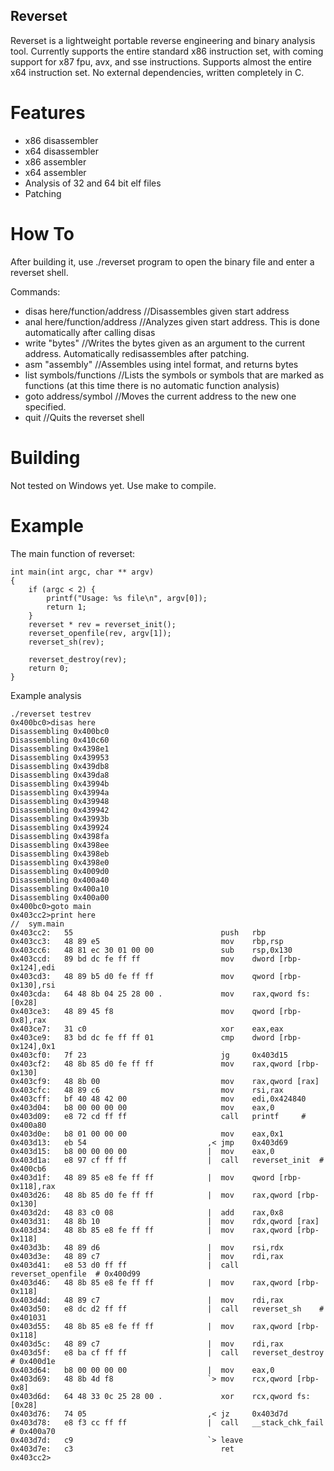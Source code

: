 ## Reverset

Reverset is a lightweight portable reverse engineering and binary analysis tool. Currently supports the entire standard x86 instruction set, with coming support for x87 fpu, avx, and sse instructions. Supports almost the entire x64 instruction set.
No external dependencies, written completely in C.

# Features

* x86 disassembler
* x64 disassembler
* x86 assembler
* x64 assembler
* Analysis of 32 and 64 bit elf files
* Patching

# How To

After building it, use ./reverset program to open the binary file and enter a reverset shell.

Commands:

* disas here/function/address //Disassembles given start address
* anal here/function/address //Analyzes given start address. This is done automatically after calling disas
* write "bytes"		     //Writes the bytes given as an argument to the current address. Automatically redisassembles after patching.
* asm   "assembly"	     //Assembles using intel format, and returns bytes
* list symbols/functions     //Lists the symbols or symbols that are marked as functions (at this time there is no automatic function analysis)
* goto address/symbol	     //Moves the current address to the new one specified. 
* quit			     //Quits the reverset shell

# Building

Not tested on Windows yet. Use make to compile.

# Example
The main function of reverset:
```
int main(int argc, char ** argv)
{
	if (argc < 2) {
		printf("Usage: %s file\n", argv[0]);
		return 1;
	}
	reverset * rev = reverset_init();
	reverset_openfile(rev, argv[1]);
	reverset_sh(rev);

	reverset_destroy(rev);
	return 0;
}
```

Example analysis
```
./reverset testrev
0x400bc0>disas here
Disassembling 0x400bc0
Disassembling 0x410c60
Disassembling 0x4398e1
Disassembling 0x439953
Disassembling 0x439db8
Disassembling 0x439da8
Disassembling 0x43994b
Disassembling 0x43994a
Disassembling 0x439948
Disassembling 0x439942
Disassembling 0x43993b
Disassembling 0x439924
Disassembling 0x4398fa
Disassembling 0x4398ee
Disassembling 0x4398eb
Disassembling 0x4398e0
Disassembling 0x4009d0
Disassembling 0x400a40
Disassembling 0x400a10
Disassembling 0x400a00
0x400bc0>goto main
0x403cc2>print here
//	sym.main
0x403cc2:   55                      	       push   rbp
0x403cc3:   48 89 e5                	       mov    rbp,rsp
0x403cc6:   48 81 ec 30 01 00 00    	       sub    rsp,0x130
0x403ccd:   89 bd dc fe ff ff       	       mov    dword [rbp-0x124],edi
0x403cd3:   48 89 b5 d0 fe ff ff    	       mov    qword [rbp-0x130],rsi
0x403cda:   64 48 8b 04 25 28 00 .   	       mov    rax,qword fs:[0x28]
0x403ce3:   48 89 45 f8             	       mov    qword [rbp-0x8],rax
0x403ce7:   31 c0                   	       xor    eax,eax
0x403ce9:   83 bd dc fe ff ff 01    	       cmp    dword [rbp-0x124],0x1
0x403cf0:   7f 23                   	       jg     0x403d15
0x403cf2:   48 8b 85 d0 fe ff ff    	       mov    rax,qword [rbp-0x130]
0x403cf9:   48 8b 00                	       mov    rax,qword [rax]
0x403cfc:   48 89 c6                	       mov    rsi,rax
0x403cff:   bf 40 48 42 00          	       mov    edi,0x424840
0x403d04:   b8 00 00 00 00          	       mov    eax,0
0x403d09:   e8 72 cd ff ff          	       call   printf	 # 0x400a80
0x403d0e:   b8 01 00 00 00          	       mov    eax,0x1
0x403d13:   eb 54                   	    ,< jmp    0x403d69
0x403d15:   b8 00 00 00 00          	    |  mov    eax,0
0x403d1a:   e8 97 cf ff ff          	    |  call   reverset_init	 # 0x400cb6
0x403d1f:   48 89 85 e8 fe ff ff    	    |  mov    qword [rbp-0x118],rax
0x403d26:   48 8b 85 d0 fe ff ff    	    |  mov    rax,qword [rbp-0x130]
0x403d2d:   48 83 c0 08             	    |  add    rax,0x8
0x403d31:   48 8b 10                	    |  mov    rdx,qword [rax]
0x403d34:   48 8b 85 e8 fe ff ff    	    |  mov    rax,qword [rbp-0x118]
0x403d3b:   48 89 d6                	    |  mov    rsi,rdx
0x403d3e:   48 89 c7                	    |  mov    rdi,rax
0x403d41:   e8 53 d0 ff ff          	    |  call   reverset_openfile	 # 0x400d99
0x403d46:   48 8b 85 e8 fe ff ff    	    |  mov    rax,qword [rbp-0x118]
0x403d4d:   48 89 c7                	    |  mov    rdi,rax
0x403d50:   e8 dc d2 ff ff          	    |  call   reverset_sh	 # 0x401031
0x403d55:   48 8b 85 e8 fe ff ff    	    |  mov    rax,qword [rbp-0x118]
0x403d5c:   48 89 c7                	    |  mov    rdi,rax
0x403d5f:   e8 ba cf ff ff          	    |  call   reverset_destroy	 # 0x400d1e
0x403d64:   b8 00 00 00 00          	    |  mov    eax,0
0x403d69:   48 8b 4d f8             	    `> mov    rcx,qword [rbp-0x8]
0x403d6d:   64 48 33 0c 25 28 00 .   	       xor    rcx,qword fs:[0x28]
0x403d76:   74 05                   	    ,< jz     0x403d7d
0x403d78:   e8 f3 cc ff ff          	    |  call   __stack_chk_fail	 # 0x400a70
0x403d7d:   c9                      	    `> leave  
0x403d7e:   c3                      	       ret    
0x403cc2>

```
